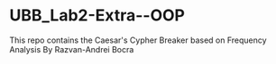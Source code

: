 # UBB_Lab2-Extra--OOP
This repo contains the Caesar's Cypher Breaker based on Frequency Analysis By Razvan-Andrei Bocra
